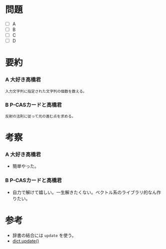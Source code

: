 # 問題
* [ ] A
* [ ] B
* [ ] C
* [ ] D

# 要約
### A 大好き高橋君
```text
入力文字列に指定された文字列の個数を数える。
```

### B P-CASカードと高橋君
```text
反射の法則に従って光の進む点を求める。
```

# 考察
### A 大好き高橋君
- 簡単やった。

### B P-CASカードと高橋君
- 自力で解けて嬉しい。一生解きたくない。ベクトル系のライブラリ的なん作りたい。

# 参考
- 辞書の結合には `update` を使う。
- [dict.update()](https://note.nkmk.me/python-dict-add-update/)
